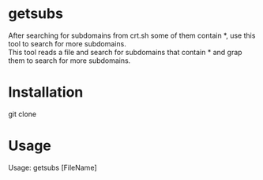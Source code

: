 # getsubs
After searching for subdomains from crt.sh some of them contain *, use this tool to search for more subdomains.
<br> This tool reads a file and search for subdomains that contain * and grap them to search for more subdomains.

# Installation
git clone 

# Usage
Usage: getsubs [FileName]
